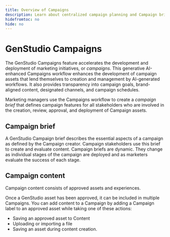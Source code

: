```yaml
---
title: Overview of Campaigns
description: Learn about centralized campaign planning and Campaign brief creation.
hidefromtoc: no
hide: no
---
```


# GenStudio Campaigns

The GenStudio Campaigns feature accelerates the development and deployment of marketing initiatives, or _campaigns_. This generative AI-enhanced Campaigns workflow enhances the development of campaign assets that lend themselves to creation and management by AI-generated workflows. It also provides transparency into campaign goals, brand-aligned content, designated channels, and campaign schedules. 

Marketing managers use the Campaigns workflow to create a _campaign brief_ that defines campaign features for all stakeholders who are involved in the creation, review, approval, and deployment of Campaign assets.

## Campaign brief

A GenStudio Campaign brief describes the essential aspects of a campaign as defined by the Campaign creator. Campaign stakeholders use this brief to create and evaluate content. Campaign briefs are dynamic. They change as individual stages of the campaign are deployed and as marketers evaluate the success of each stage. 

## Campaign content

Campaign content consists of approved assets and experiences. 

Once a GenStudio asset has been approved, it can be included in multiple Campaigns. You can add content to a Campaign by adding a Campaign label to an approved asset while taking one of these actions:

* Saving an approved asset to Content
* Uploading or importing a file
* Saving an asset during content creation.

